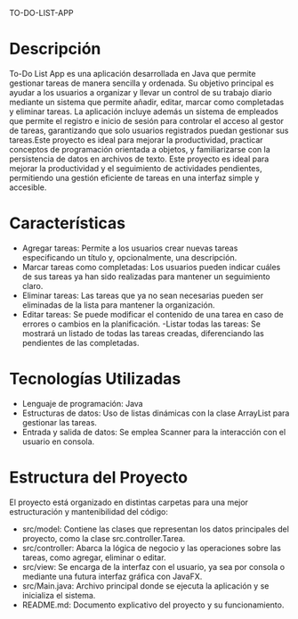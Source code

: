 TO-DO-LIST-APP


# Descripción

To-Do List App es una aplicación desarrollada en Java que permite gestionar tareas de manera sencilla y ordenada. Su objetivo principal es ayudar a los usuarios a organizar y llevar un control de su trabajo diario mediante un sistema que permite añadir, editar, marcar como completadas y eliminar tareas.
La aplicación incluye además un sistema de empleados que permite el registro e inicio de sesión para controlar el acceso al gestor de tareas, garantizando que solo usuarios registrados puedan gestionar sus tareas.Este proyecto es ideal para mejorar la productividad, practicar conceptos de programación orientada a objetos, y familiarizarse con la persistencia de datos en archivos de texto.
Este proyecto es ideal para mejorar la productividad y el seguimiento de actividades pendientes, permitiendo una gestión eficiente de tareas en una interfaz simple y accesible.

# Características

- Agregar tareas: Permite a los usuarios crear nuevas tareas especificando un título y, opcionalmente, una descripción.
- Marcar tareas como completadas: Los usuarios pueden indicar cuáles de sus tareas ya han sido realizadas para mantener un seguimiento claro.
- Eliminar tareas: Las tareas que ya no sean necesarias pueden ser eliminadas de la lista para mantener la organización.
- Editar tareas: Se puede modificar el contenido de una tarea en caso de errores o cambios en la planificación.
-Listar todas las tareas: Se mostrará un listado de todas las tareas creadas, diferenciando las pendientes de las completadas.

# Tecnologías Utilizadas

- Lenguaje de programación: Java 
- Estructuras de datos: Uso de listas dinámicas con la clase ArrayList para gestionar las tareas.
- Entrada y salida de datos: Se emplea Scanner para la interacción con el usuario en consola.

# Estructura del Proyecto

El proyecto está organizado en distintas carpetas para una mejor estructuración y mantenibilidad del código:

- src/model: Contiene las clases que representan los datos principales del proyecto, como la clase src.controller.Tarea.
- src/controller: Abarca la lógica de negocio y las operaciones sobre las tareas, como agregar, eliminar o editar.
- src/view: Se encarga de la interfaz con el usuario, ya sea por consola o mediante una futura interfaz gráfica con JavaFX.
- src/Main.java: Archivo principal donde se ejecuta la aplicación y se inicializa el sistema.
- README.md: Documento explicativo del proyecto y su funcionamiento.
